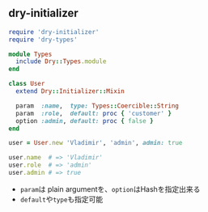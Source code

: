 ## dry-initializer

```ruby
require 'dry-initializer'
require 'dry-types'

module Types
  include Dry::Types.module
end

class User
  extend Dry::Initializer::Mixin

  param  :name,  type: Types::Coercible::String
  param  :role,  default: proc { 'customer' }
  option :admin, default: proc { false }
end

user = User.new 'Vladimir', 'admin', admin: true

user.name  # => 'Vladimir'
user.role  # => 'admin'
user.admin # => true
```
* `param`は plain argumentを、`option`はHashを指定出来る
* `default`や`type`も指定可能

